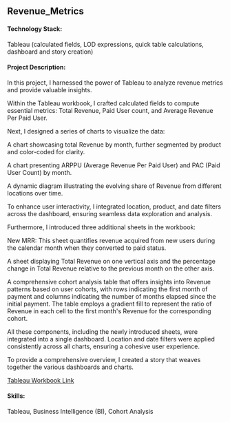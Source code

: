 
## Revenue_Metrics

#### Technology Stack:
Tableau (calculated fields, LOD expressions, quick table calculations, dashboard and story creation)

#### Project Description:
In this project, I harnessed the power of Tableau to analyze revenue metrics and provide valuable insights.

Within the Tableau workbook, I crafted calculated fields to compute essential metrics: Total Revenue, Paid User count, and Average Revenue Per Paid User.

Next, I designed a series of charts to visualize the data:

A chart showcasing total Revenue by month, further segmented by product and color-coded for clarity.

A chart presenting ARPPU (Average Revenue Per Paid User) and PAC (Paid User Count) by month.

A dynamic diagram illustrating the evolving share of Revenue from different locations over time.

To enhance user interactivity, I integrated location, product, and date filters across the dashboard, ensuring seamless data exploration and analysis.

Furthermore, I introduced three additional sheets in the workbook:

New MRR: This sheet quantifies revenue acquired from new users during the calendar month when they converted to paid status.

A sheet displaying Total Revenue on one vertical axis and the percentage change in Total Revenue relative to the previous month on the other axis.

A comprehensive cohort analysis table that offers insights into Revenue patterns based on user cohorts, with rows indicating the first month of payment and columns indicating the number of months elapsed since the initial payment. The table employs a gradient fill to represent the ratio of Revenue in each cell to the first month's Revenue for the corresponding cohort.

All these components, including the newly introduced sheets, were integrated into a single dashboard. Location and date filters were applied consistently across all charts, ensuring a cohesive user experience.

To provide a comprehensive overview, I created a story that weaves together the various dashboards and charts.

[Tableau Workbook Link](https://public.tableau.com/views/RevenueMetrics_16961681761220/Story?:language=en-US&publish=yes&:display_count=n&:origin=viz_share_link)

#### Skills:
Tableau, Business Intelligence (BI), Cohort Analysis
